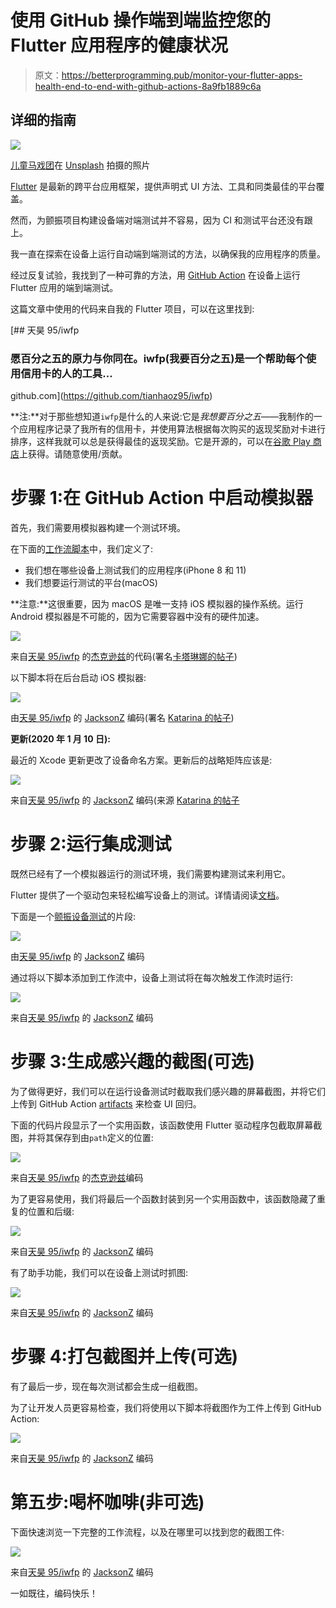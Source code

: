 # 使用 GitHub 操作端到端监控您的 Flutter 应用程序的健康状况

> 原文：<https://betterprogramming.pub/monitor-your-flutter-apps-health-end-to-end-with-github-actions-8a9fb1889c6a>

## 详细的指南

![](img/7165de2a4fec74c82f944ce72d811245.png)

[儿童马戏团](https://unsplash.com/@kidcircus?utm_source=unsplash&utm_medium=referral&utm_content=creditCopyText)在 [Unsplash](https://unsplash.com/s/photos/action?utm_source=unsplash&utm_medium=referral&utm_content=creditCopyText) 拍摄的照片

[Flutter](https://flutter.dev/) 是最新的跨平台应用框架，提供声明式 UI 方法、工具和同类最佳的平台覆盖。

然而，为颤振项目构建设备端对端测试并不容易，因为 CI 和测试平台还没有跟上。

我一直在探索在设备上运行自动端到端测试的方法，以确保我的应用程序的质量。

经过反复试验，我找到了一种可靠的方法，用 [GitHub Action](https://github.com/features/actions) 在设备上运行 Flutter 应用的端到端测试。

这篇文章中使用的代码来自我的 Flutter 项目，可以在这里找到:

[](https://github.com/tianhaoz95/iwfp) [## 天昊 95/iwfp

### 愿百分之五的原力与你同在。iwfp(我要百分之五)是一个帮助每个使用信用卡的人的工具…

github.com](https://github.com/tianhaoz95/iwfp) 

**注:**对于那些想知道`iwfp`是什么的人来说:它是*我想要百分之五*——我制作的一个应用程序记录了我所有的信用卡，并使用算法根据每次购买的返现奖励对卡进行排序，这样我就可以总是获得最佳的返现奖励。它是开源的，可以在[谷歌 Play 商店](https://play.google.com/store/apps/details?id=com.jacksonz.iwfpapp&hl=en_US)上获得。请随意使用/贡献。

# 步骤 1:在 GitHub Action 中启动模拟器

首先，我们需要用模拟器构建一个测试环境。

在下面的[工作流脚本](https://help.github.com/en/actions/automating-your-workflow-with-github-actions)中，我们定义了:

*   我们想在哪些设备上测试我们的应用程序(iPhone 8 和 11)
*   我们想要运行测试的平台(macOS)

**注意:**这很重要，因为 macOS 是唯一支持 iOS 模拟器的操作系统。运行 Android 模拟器是不可能的，因为它需要容器中没有的硬件加速。

![](img/d4dfcefce1e8baf6de564b3602427ac0.png)

来自[天昊 95/iwfp](https://github.com/tianhaoz95/iwfp) 的[杰克逊兹](https://github.com/tianhaoz95)的代码(署名[卡塔琳娜的帖子](https://medium.com/flutter-community/run-flutter-driver-tests-on-github-actions-13c639c7e4ab))

以下脚本将在后台启动 iOS 模拟器:

![](img/3227d3b4fe5cb06fb69ef99110c20816.png)

由[天昊 95/iwfp](https://github.com/tianhaoz95/iwfp) 的 [JacksonZ](https://github.com/tianhaoz95) 编码(署名 [Katarina 的帖子](https://medium.com/flutter-community/run-flutter-driver-tests-on-github-actions-13c639c7e4ab))

**更新(2020 年 1 月 10 日):**

最近的 Xcode 更新更改了设备命名方案。更新后的战略矩阵应该是:

![](img/e7b66bca95d6571735c1414985e94cef.png)

来自[天昊 95/iwfp](https://github.com/tianhaoz95/iwfp) 的 [JacksonZ](https://github.com/tianhaoz95) 编码(来源 [Katarina 的帖子](https://medium.com/flutter-community/run-flutter-driver-tests-on-github-actions-13c639c7e4ab)

# 步骤 2:运行集成测试

既然已经有了一个模拟器运行的测试环境，我们需要构建测试来利用它。

Flutter 提供了一个驱动包来轻松编写设备上的测试。详情请阅读[文档](https://flutter.dev/docs/cookbook/testing/integration/introduction)。

下面是一个[颤振设备测试](https://flutter.dev/docs/cookbook/testing/integration/introduction)的片段:

![](img/9282797192ae3f3b6c5649262ead4c5f.png)

由[天昊 95/iwfp](https://github.com/tianhaoz95/iwfp) 的 [JacksonZ](https://github.com/tianhaoz95) 编码

通过将以下脚本添加到工作流中，设备上测试将在每次触发工作流时运行:

![](img/e14d6b4c28da59de077c8361626b13a3.png)

来自[天昊 95/iwfp](https://github.com/tianhaoz95/iwfp) 的 [JacksonZ](https://github.com/tianhaoz95) 编码

# 步骤 3:生成感兴趣的截图(可选)

为了做得更好，我们可以在运行设备测试时截取我们感兴趣的屏幕截图，并将它们上传到 GitHub Action [artifacts](https://help.github.com/en/actions/automating-your-workflow-with-github-actions/persisting-workflow-data-using-artifacts) 来检查 UI 回归。

下面的代码片段显示了一个实用函数，该函数使用 Flutter 驱动程序包截取屏幕截图，并将其保存到由`path`定义的位置:

![](img/b9ab0128cba8b7f4c56cac25a9430b72.png)

来自[天昊 95/iwfp](https://github.com/tianhaoz95/iwfp) 的[杰克逊兹](https://github.com/tianhaoz95)编码

为了更容易使用，我们将最后一个函数封装到另一个实用函数中，该函数隐藏了重复的位置和后缀:

![](img/0fe85a63afcd791e813ab9a1b70448e4.png)

来自[天昊 95/iwfp](https://github.com/tianhaoz95/iwfp) 的 [JacksonZ](https://github.com/tianhaoz95) 编码

有了助手功能，我们可以在设备上测试时抓图:

![](img/d4be7cbf31664133f00ff352b06aec97.png)

来自[天昊 95/iwfp](https://github.com/tianhaoz95/iwfp) 的 [JacksonZ](https://github.com/tianhaoz95) 编码

# 步骤 4:打包截图并上传(可选)

有了最后一步，现在每次测试都会生成一组截图。

为了让开发人员更容易检查，我们将使用以下脚本将截图作为工件上传到 GitHub Action:

![](img/94cab87988219a553650bd95e24112df.png)

来自[天昊 95/iwfp](https://github.com/tianhaoz95/iwfp) 的 [JacksonZ](https://github.com/tianhaoz95) 编码

# 第五步:喝杯咖啡(非可选)

下面快速浏览一下完整的工作流程，以及在哪里可以找到您的截图工件:

![](img/e52b8a9b43c94c0c17e050cbb40fbce1.png)

来自[天昊 95/iwfp](https://github.com/tianhaoz95/iwfp) 的 [JacksonZ](https://github.com/tianhaoz95) 编码

一如既往，编码快乐！